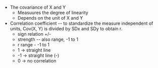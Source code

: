 * The covariance of X and Y
  * Measuures the degree of linearity
  * Depends on the unit of X and Y
* Correlation coefficient -- to standardize the measure independent of units, Cov(X, Y) is divided by SDx and SDy to obtain r.
  * sign relation +/-
  * strength -- also range, -1 to 1
  * r range - -1 to 1
  * 1 -> straight line
  * -1 -> straight line (-)
  * 0 -> no correlation
